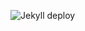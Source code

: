 ![Jekyll deploy](https://github.com/PissedCapslock/pissedcapslock.github.io/workflows/Build%20and%20deploy%20Jekyll%20site%20to%20GitHub%20Pages/badge.svg)

